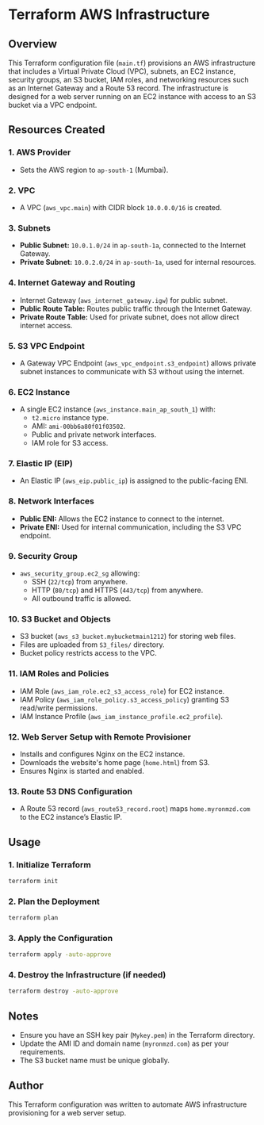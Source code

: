 # Terraform AWS Infrastructure

## Overview
This Terraform configuration file (`main.tf`) provisions an AWS infrastructure that includes a Virtual Private Cloud (VPC), subnets, an EC2 instance, security groups, an S3 bucket, IAM roles, and networking resources such as an Internet Gateway and a Route 53 record. The infrastructure is designed for a web server running on an EC2 instance with access to an S3 bucket via a VPC endpoint.

## Resources Created

### 1. **AWS Provider**
- Sets the AWS region to `ap-south-1` (Mumbai).

### 2. **VPC**
- A VPC (`aws_vpc.main`) with CIDR block `10.0.0.0/16` is created.

### 3. **Subnets**
- **Public Subnet:** `10.0.1.0/24` in `ap-south-1a`, connected to the Internet Gateway.
- **Private Subnet:** `10.0.2.0/24` in `ap-south-1a`, used for internal resources.

### 4. **Internet Gateway and Routing**
- Internet Gateway (`aws_internet_gateway.igw`) for public subnet.
- **Public Route Table:** Routes public traffic through the Internet Gateway.
- **Private Route Table:** Used for private subnet, does not allow direct internet access.

### 5. **S3 VPC Endpoint**
- A Gateway VPC Endpoint (`aws_vpc_endpoint.s3_endpoint`) allows private subnet instances to communicate with S3 without using the internet.

### 6. **EC2 Instance**
- A single EC2 instance (`aws_instance.main_ap_south_1`) with:
  - `t2.micro` instance type.
  - AMI: `ami-00bb6a80f01f03502`.
  - Public and private network interfaces.
  - IAM role for S3 access.

### 7. **Elastic IP (EIP)**
- An Elastic IP (`aws_eip.public_ip`) is assigned to the public-facing ENI.

### 8. **Network Interfaces**
- **Public ENI:** Allows the EC2 instance to connect to the internet.
- **Private ENI:** Used for internal communication, including the S3 VPC endpoint.

### 9. **Security Group**
- `aws_security_group.ec2_sg` allowing:
  - SSH (`22/tcp`) from anywhere.
  - HTTP (`80/tcp`) and HTTPS (`443/tcp`) from anywhere.
  - All outbound traffic is allowed.

### 10. **S3 Bucket and Objects**
- S3 bucket (`aws_s3_bucket.mybucketmain1212`) for storing web files.
- Files are uploaded from `S3_files/` directory.
- Bucket policy restricts access to the VPC.

### 11. **IAM Roles and Policies**
- IAM Role (`aws_iam_role.ec2_s3_access_role`) for EC2 instance.
- IAM Policy (`aws_iam_role_policy.s3_access_policy`) granting S3 read/write permissions.
- IAM Instance Profile (`aws_iam_instance_profile.ec2_profile`).

### 12. **Web Server Setup with Remote Provisioner**
- Installs and configures Nginx on the EC2 instance.
- Downloads the website's home page (`home.html`) from S3.
- Ensures Nginx is started and enabled.

### 13. **Route 53 DNS Configuration**
- A Route 53 record (`aws_route53_record.root`) maps `home.myronmzd.com` to the EC2 instance’s Elastic IP.

## Usage

### 1. **Initialize Terraform**
```sh
terraform init
```

### 2. **Plan the Deployment**
```sh
terraform plan
```

### 3. **Apply the Configuration**
```sh
terraform apply -auto-approve
```

### 4. **Destroy the Infrastructure** (if needed)
```sh
terraform destroy -auto-approve
```

## Notes
- Ensure you have an SSH key pair (`Mykey.pem`) in the Terraform directory.
- Update the AMI ID and domain name (`myronmzd.com`) as per your requirements.
- The S3 bucket name must be unique globally.

## Author
This Terraform configuration was written to automate AWS infrastructure provisioning for a web server setup.

